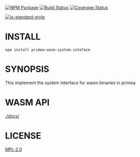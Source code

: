 [![NPM Package](https://img.shields.io/npm/v/primea-wasm-system-interface.svg?style=flat-square)](https://www.npmjs.org/package/primea-wasm-system-interfeace)
[![Build Status](https://img.shields.io/travis/primea/js-primea-wasm-system-interface.svg?branch=master&style=flat-square)](https://travis-ci.org/primea/js-primea-wasm-system-interface)
[![Coverage Status](https://img.shields.io/coveralls/primea/js-primea-wasm-system-interface.svg?style=flat-square)](https://coveralls.io/primea/js-primea-wasm-system-interface)

[![js-standard-style](https://cdn.rawgit.com/feross/standard/master/badge.svg)](https://github.com/feross/standard)  

# INSTALL

`npm install primea-wasm-system-inteface`

# SYNOPSIS 
This implement the system interface for wasm binaries in primea

# WASM API
[./docs/](./docs/spec.md)


# LICENSE
[MPL-2.0](https://tldrlegal.com/license/mozilla-public-license-2.0-(mpl-2))
